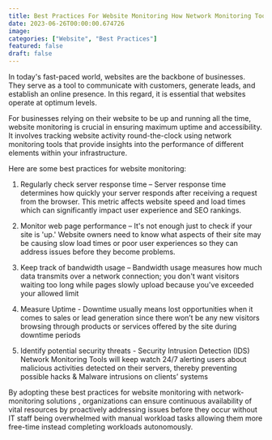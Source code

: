 ```yaml
---
title: Best Practices For Website Monitoring How Network Monitoring Tools Can Help
date: 2023-06-26T00:00:00.674726
image: 
categories: ["Website", "Best Practices"]
featured: false
draft: false
---
```

In today's fast-paced world, websites are the backbone of businesses. They serve as a tool to communicate with customers, generate leads, and establish an online presence. In this regard, it is essential that websites operate at optimum levels.

For businesses relying on their website to be up and running all the time, website monitoring is crucial in ensuring maximum uptime and accessibility. It involves tracking website activity round-the-clock using network monitoring tools that provide insights into the performance of different elements within your infrastructure.

Here are some best practices for website monitoring:

1. Regularly check server response time – Server response time determines how quickly your server responds after receiving a request from the browser. This metric affects website speed and load times which can significantly impact user experience and SEO rankings.

2. Monitor web page performance – It's not enough just to check if your site is 'up.' Website owners need to know what aspects of their site may be causing slow load times or poor user experiences so they can address issues before they become problems.

3. Keep track of bandwidth usage – Bandwidth usage measures how much data transmits over a network connection; you don't want visitors waiting too long while pages slowly upload because you've exceeded your allowed limit

4. Measure Uptime - Downtime usually means lost opportunities when it comes to sales or lead generation since there won’t be any new visitors browsing through products or services offered by the site during downtime periods

5. Identify potential security threats - Security Intrusion Detection (IDS) Network Monitoring Tools will keep watch 24/7 alerting users about malicious activities detected on their servers, thereby preventing possible hacks & Malware intrusions on clients’ systems 

By adopting these best practices for website monitoring with network-monitoring solutions , organizations can ensure continuous availability of vital resources by proactively addressing issues before they occur without IT staff being overwhelmed with manual workload tasks allowing them more free-time instead completing workloads autonomously.